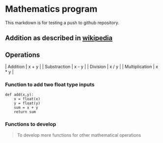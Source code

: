 # Mathematics program
This markdown is for testing a push to github repository.

## Addition as described in [wikipedia](https://en.wikipedia.org/wiki/Addition)

## Operations

| Addition | x + y |
| Substraction | x - y |
| Division | x / y |
| Multiplication | x * y |

### Function to add two float type inputs
```
def add(x,y):
    x = float(x)
    y = float(y)
    sum = x + y
    return sum

```

### Functions to develop
> To develop more functions for other mathematical operations
